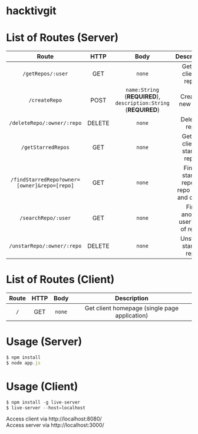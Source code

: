 # hacktivgit

List of Routes (Server)
==
|Route    |HTTP  |Body  | Description |
|:--------: |:----:|:----:|:----:|
|`/getRepos/:user`|GET   | `none`|Get the client's repos|
|`/createRepo`|POST   |`name:String` (**REQUIRED**), `description:String` (**REQUIRED**) |Create a new repo|
|`/deleteRepo/:owner/:repo`|DELETE   |`none`|Delete a repo|
|`/getStarredRepos`|GET   |`none`|Get the client's starred repos|
|`/findStarredRepo?owner=[owner]&repo=[repo]`|GET    |`none`|Find a starred repo by repo name and owner|
|`/searchRepo/:user`|GET     |`none`|Find another user's list of repos|
|`/unstarRepo/:owner/:repo`|DELETE     |`none`|Unstar a starred repo|

List of Routes (Client)
==
|Route    |HTTP  |Body  | Description |
|:--------: |:----:|:----:|:----:|
|`/`|GET   | `none`|Get client homepage (single page application)|


Usage (Server)
===
```javascript
$ npm install
$ node app.js
```
Usage (Client)
===
```javascript
$ npm install -g live-server
$ live-server --host=localhost
```
Access client via http://localhost:8080/<br>
Access server via http://localhost:3000/